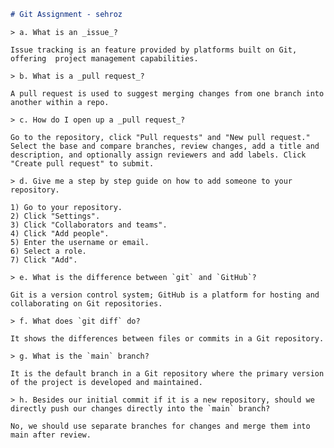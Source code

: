  ```markdown
# Git Assignment - sehroz
```
    > a. What is an _issue_?

    Issue tracking is an feature provided by platforms built on Git, offering  project management capabilities.

    > b. What is a _pull request_?

    A pull request is used to suggest merging changes from one branch into another within a repo.

    > c. How do I open up a _pull request_?

    Go to the repository, click "Pull requests" and "New pull request." Select the base and compare branches, review changes, add a title and description, and optionally assign reviewers and add labels. Click "Create pull request" to submit.
    
    > d. Give me a step by step guide on how to add someone to your repository.

    1) Go to your repository.
    2) Click "Settings".
    3) Click "Collaborators and teams".
    4) Click "Add people".
    5) Enter the username or email.
    6) Select a role.
    7) Click "Add".

    > e. What is the difference between `git` and `GitHub`?

    Git is a version control system; GitHub is a platform for hosting and collaborating on Git repositories.

    > f. What does `git diff` do?

    It shows the differences between files or commits in a Git repository.

    > g. What is the `main` branch?

    It is the default branch in a Git repository where the primary version of the project is developed and maintained.

    > h. Besides our initial commit if it is a new repository, should we directly push our changes directly into the `main` branch?

    No, we should use separate branches for changes and merge them into main after review.


